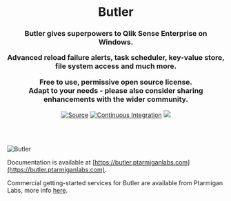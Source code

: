 <h1 align="center">Butler</h1>
<h3 align="center">Butler gives superpowers to Qlik Sense Enterprise on Windows.<br>

Advanced reload failure alerts, task scheduler, key-value store, file system access and much more.

Free to use, permissive open source license.<br>
Adapt to your needs - please also consider sharing enhancements with the wider community.
</h3>

<p align="center">
<a href="https://github.com/ptarmiganlabs/butler"><img src="https://img.shields.io/badge/Source---" alt="Source"></a>
<a href="https://github.com/ptarmiganlabs/butler/actions/workflows/docker-image-build.yml"><img src="https://github.com/ptarmiganlabs/butler/actions/workflows/docker-image-build.yml/badge.svg" alt="Continuous Integration"></a>
<a href="https://codeclimate.com/github/ptarmiganlabs/butler/maintainability"><img src="https://api.codeclimate.com/v1/badges/cb33990248ffbaaf7526/maintainability" /></a>
</p>
<br>
<br>

![Butler](icon.png)

Documentation is available at [https://butler.ptarmiganlabs.com](https://butler.ptarmiganlabs.com).

Commercial getting-started services for Butler are available from Ptarmigan Labs, more info [here](https://ptarmiganlabs.com/butler-assist/).
